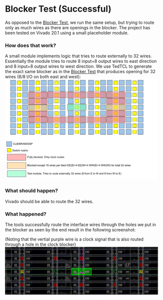 # Blocker Test (Successful)

As opposed to the [Blocker Test](../BlockerTest/), we run the same setup, but trying to route only as much wires as there are openings in the blocker.
The project has been tested on Vivado 20.1 using a small placeholder module.
### How does that work?
A small module implements logic that tries to route externally to 32 wires.
Essentially the module tries to route 8 input+8 output wires to east direction and 8 input+8 output wires to west direction.
We use TedTCL to generate the exact same blocker as in the [Blocker Test](../BlockerTest/) that produces opening for 32 wires (8/8 I/O on both east and west):
![Module placement](BlockerTestSuccessful.svg)

### What should happen?
Vivado should be able to route the 32 wires.

### What happened?

The tools successfully route the interface wires through the holes we put in the blocker as seen by the end result in the following screenshot:

(Noting that the vertial purple wire is a clock signal that is also routed through a hole in the clock blocker)
![The PR synthesis completes](SuccessfullyRouted.png)

